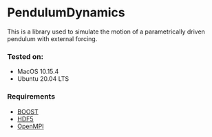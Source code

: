 # PendulumDynamics
This is a library used to simulate the motion of a parametrically driven pendulum with external forcing.
### Tested on:
 - MacOS 10.15.4
 - Ubuntu 20.04 LTS
 
 ### Requirements
  - [BOOST](https://www.boost.org/)
  - [HDF5](https://www.hdfgroup.org/)
  - [OpenMPI](https://www.open-mpi.org/)
